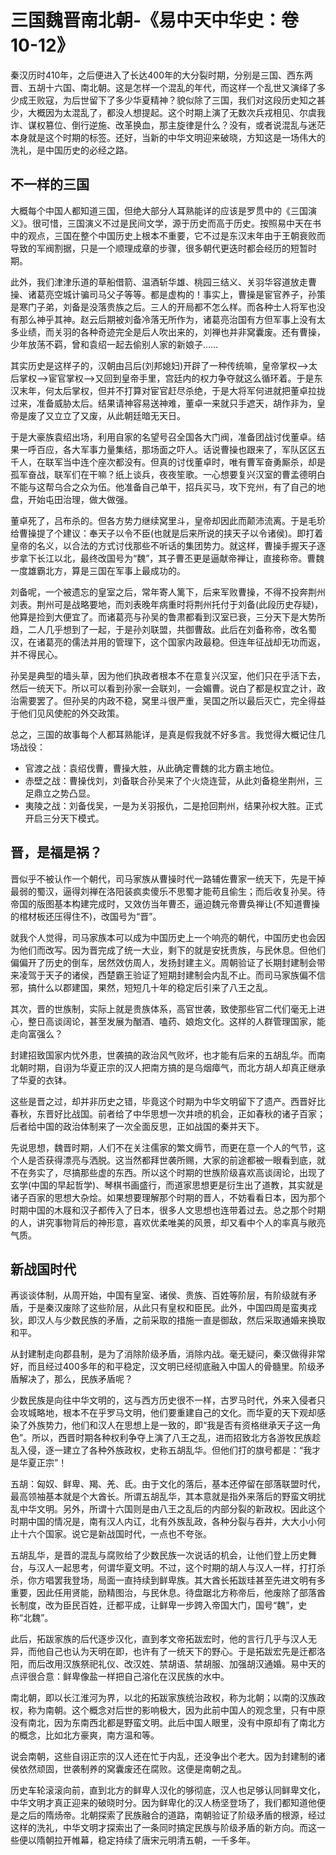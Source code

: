 # 三国魏晋南北朝-《易中天中华史：卷10-12》

秦汉历时410年，之后便进入了长达400年的大分裂时期，分别是三国、西东两晋、五胡十六国、南北朝。这是怎样一个混乱的年代，而这样一个乱世又演绎了多少成王败寇，为后世留下了多少华夏精神？貌似除了三国，我们对这段历史知之甚少，大概因为太混乱了，都没人想提起。这个时期上演了无数次兵戎相见、尔虞我诈、谋权篡位、倒行逆施、改革换血，那主旋律是什么？没有，或者说混乱与迷茫本身就是这个时期的标签。还好，当新的中华文明迎来破晓，方知这是一场伟大的洗礼，是中国历史的必经之路。

## 不一样的三国

大概每个中国人都知道三国，但绝大部分人耳熟能详的应该是罗贯中的《三国演义》。很可惜，三国演义不过是民间文学，源于历史而高于历史。按照易中天在书中的观点，三国在整个中国历史上根本不重要，它不过是东汉末年由于王朝衰败而导致的军阀割据，只是一个顺理成章的步骤，很多朝代更迭时都会经历的短暂时期。

此外，我们津津乐道的草船借箭、温酒斩华雄、桃园三结义、关羽华容道放走曹操、诸葛亮空城计骗司马父子等等。都是虚构的！事实上，曹操是宦官养子，孙策是寒门子弟，刘备是没落贵族之后。三人的开局都不怎么样。而各种士人将军也没有那么神乎其神。赵云后期被刘备冷落无所作为，诸葛亮治国有方但军事上没有太多业绩，而关羽的各种奇迹完全是后人吹出来的，刘禅也并非窝囊废。还有曹操，少年放荡不羁，曾和袁绍一起去偷别人家的新娘子……

其实历史是这样子的，汉朝由吕后(刘邦媳妇)开辟了一种传统嘛，皇帝掌权—>太后掌权—>宦官掌权—>又回到皇帝手里，宫廷内的权力争夺就这么循环着。于是东汉末年，何太后掌权，但并不打算对宦官赶尽杀绝，于是大将军何进就把董卓拉拢过来，准备威胁太后。结果请神容易送神难，董卓一来就只手遮天，胡作非为，皇帝是废了又立立了又废，从此朝廷暗无天日。

于是大豪族袁绍出场，利用自家的名望号召全国各大门阀，准备团战讨伐董卓。结果一呼百应，各大军事力量集结，那场面之吓人。话说曹操也跟来了，军队区区五千人，在联军当中连个座次都没有。但真的讨伐董卓时，唯有曹军奋勇厮杀，却是孤军奋战，联军们在干嘛？纸上谈兵，夜夜笙歌。一心想要复兴汉室的曹孟德明白不能与这帮乌合之众为伍。他准备自己单干，招兵买马，攻下兖州，有了自己的地盘，开始屯田治理，做大做强。

董卓死了，吕布杀的。但各方势力继续窝里斗，皇帝却因此而颠沛流离。于是毛玠给曹操提了个建议：奉天子以令不臣(也就是后来所说的挟天子以令诸侯)。即打着皇帝的名义，以合法的方式讨伐那些不听话的集团势力。就这样，曹操手握天子逐步拿下长江以北，最终改国号为“魏”，其子曹丕更是逼献帝禅让，直接称帝。曹魏一度雄霸北方，算是三国在军事上最成功的。

刘备呢，一个被遗忘的皇室之后，常年寄人篱下，后来军败曹操，不得不投奔荆州刘表。荆州可是战略要地，而刘表晚年病重时将荆州托付于刘备(此段历史存疑)，他算是捡到大便宜了。而诸葛亮与孙吴的鲁肃都看到汉室已衰，三分天下是大势所趋，二人几乎想到了一起，于是孙刘联盟，共御曹敌。此后在刘备称帝，改名蜀汉，在诸葛亮的儒法并用的管理下，这个国家内政最稳。但连年征战却无功而返，并不得民心。

孙吴是典型的墙头草，因为他们执政者根本不在意复兴汉室，他们只在乎活下去，然后一统天下。所以可以看到孙家一会联刘，一会媚曹。说白了都是权宜之计，政治需要罢了。但孙吴的内政不稳，窝里斗很严重，吴国之所以最后灭亡，完全得益于他们见风使舵的外交政策。

总之，三国的故事每个人都耳熟能详，是真是假我就不好多言。我觉得大概记住几场战役：
- 官渡之战：袁绍伐曹，曹操大胜，从此确定曹魏的北方霸主地位。
- 赤壁之战：曹操伐刘，刘备联合孙吴来了个火烧连营，从此刘备稳坐荆州，三足鼎立之势凸显。
- 夷陵之战：刘备伐吴，一是为关羽报仇，二是抢回荆州，结果孙权大胜。正式开启三分天下模式。

## 晋，是福是祸？

晋似乎不被认作一个朝代，司马家族从曹操时代一路辅佐曹家一统天下，先是干掉最弱的蜀汉，逼得刘禅在洛阳装疯卖傻乐不思蜀才能苟且偷生；而后收复孙吴。待帝国的版图基本构建完成时，又效仿当年曹丕，逼迫魏元帝曹奂禅让(不知道曹操的棺材板还压得住不)，改国号为“晋”。

就我个人觉得，司马家族本可以成为中国历史上一个响亮的朝代，中国历史也会因为他们而改写。因为晋完成了统一大业，剩下的就是安抚贵族，与民休息。但他们偏偏开了历史的倒车，居然效仿周人，发扬封建主义。周朝验证了长期封建制会带来凌驾于天子的诸侯，西楚霸王验证了短期封建制会内乱不止。而司马家族偏不信邪，搞什么以郡建国，果然，短短几十年的稳定后引来了八王之乱。

其次，晋的世族制，实际上就是贵族体系，高官世袭，致使那些官二代们毫无上进心，整日高谈阔论，甚至发展为酗酒、嗑药、娘炮文化。这样的人群管理国家，能走向富强么？

封建招致国家内忧外患，世袭搞的政治风气败坏，也才能有后来的五胡乱华。而南北朝时期，自诩为华夏正宗的汉人把南方搞的是乌烟瘴气，而北方胡人却真正继承了华夏的衣钵。

这些是晋之过，却并非历史之错，毕竟这个时期为中华文明留下了遗产。西晋好比春秋，东晋好比战国。前者给了中华思想一次井喷的机会，正如春秋的诸子百家；后者给中国的政治体制来了一次全面反思，正如战国的秦并天下。

先说思想，魏晋时期，人们不在关注儒家的繁文缛节，而更在意一个人的气节，这个人是否获得漂亮与洒脱。这当然都拜世袭所赐，大家的前途都被一眼看到底，就不在务实了，尽搞那些虚的东西。所以这个时期的世族阶级喜欢高谈阔论，出现了玄学(中国的早起哲学)、琴棋书画盛行，而道家思想更是衍生出了道教，其实就是诸子百家的思想大杂烩。如果想要理解那个时期的晋人，不妨看看日本，因为那个时期中国的木屐和汉子都传入了日本，很多人文思想也连带着过去。总之那个时期的人，讲究事物背后的神形意，喜欢优柔唯美的风景，却又看中个人的率真与敞亮气质。

## 新战国时代

再谈谈体制，从周开始，中国有皇室、诸侯、贵族、百姓等阶层，有阶级就有矛盾，于是秦汉废除了这些阶层，从此只有皇权和臣民。此外，中国四周是蛮夷戎狄，即汉人与少数民族的矛盾，之前采取的措施一直是御敌，然后采取通婚来换取和平。

从封建制走向郡县制，是为了消除阶级矛盾，消除内战。毫无疑问，秦汉做得非常好，而且经过400多年的和平稳定，汉文明已经彻底融入中国人的骨髓里。阶级矛盾解决了，那么，民族矛盾呢？

少数民族是向往中华文明的，这与西方历史很不一样，古罗马时代，外来入侵者只会攻城略地，根本不在乎罗马文明，他们要重建自己的文化。而华夏的天下观却感染了外族势力，他们和汉人在思想上是一致的，即“我是否有资格继承天子这一角色”。所以，西晋时期各种权利争夺上演了八王之乱，进而招致北方各游牧民族趁乱入侵，逐一建立了各种外族政权，史称五胡乱华。但他们打的旗号都是：“我才是华夏正宗”！

五胡：匈奴、鲜卑、羯、羌、氐。由于文化的落后，基本还停留在部落联盟时代，最高领袖基本就是个大酋长。所谓五胡乱华，其本意就是指外来落后的野蛮文明扰乱中华文明。另外，所谓十六国则是由八王之乱后的内部分裂的新政权。因此这个时期中国的情况是，南有汉人内讧，北有外族乱政，各种分裂与吞并，大大小小何止十六个国家。说它是新战国时代，一点也不夸张。

五胡乱华，是晋的混乱与腐败给了少数民族一次说话的机会，让他们登上历史舞台，与汉人一起思考，何谓华夏文明。不过，这个时期的胡人与汉人一样，打打杀杀，你方唱罢我登场，局面一直持续到鲜卑族。其大酋长拓跋珪甚至先进文明有多重要，因此任用贤能，励精图治，与民休息。待盘踞北方称帝后，他废除了部落酋长制度，改为臣民百姓，迁都平成，让鲜卑一步跨入帝国大门，国号“魏”，史称“北魏”。

此后，拓跋家族的后代逐步汉化，直到孝文帝拓跋宏时，他的言行几乎与汉人无异，而他自己也认为天明在即，也许有了一统天下的野心。于是拓跋宏先是迁都洛阳，而后改用汉族祭祀礼仪、改汉姓、禁胡语、禁胡服、加强胡汉通婚。易中天的点评很合意：鲜卑像盐一样把自己溶化在汉民族的水中。

南北朝，即以长江淮河为界，以北的拓跋家族统治政权，称为北朝；以南的汉族政权，称为南朝。这个概念对后世的影响极大，因为此前中国人的观念里，只有中原没有南北，因为东南西北都是野蛮文明。此后中国人眼里，没有中原却有了南北方的概念，比如北方豪爽，南方温和等。

说会南朝，这些自诩正宗的汉人还在忙于内乱，还没争出个老大。因为封建制的诸侯依然顽固，世袭制养的窝囊废还在腐败。这便是南朝之乱。

历史车轮滚滚向前，直到北方的鲜卑人汉化的够彻底，汉人也足够认同鲜卑文化，中华文明才真正迎来的破晓时分。因为鲜卑化的汉人杨坚登场了，我们都知道他便是之后的隋炀帝。北朝探索了民族融合的道路，南朝验证了阶级矛盾的根源，经过这样的洗礼，中华文明才探索出了一条同时搞定民族与阶级矛盾的新方向。而这一些便以隋朝拉开帷幕，稳定持续了唐宋元明清五朝，一千多年。